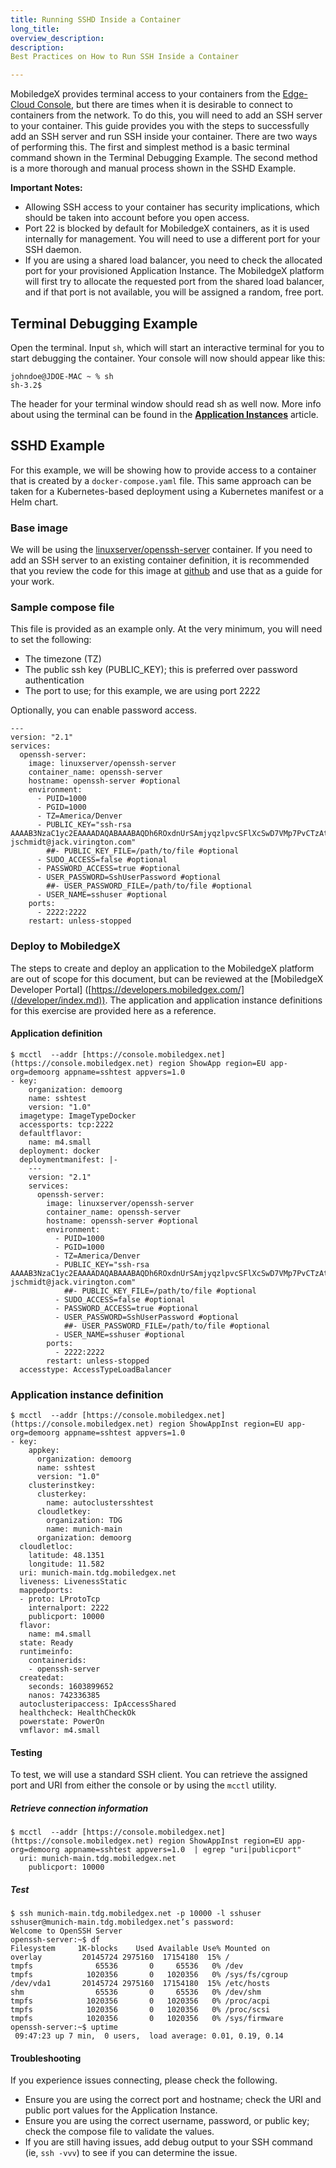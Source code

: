 ```yaml
---
title: Running SSHD Inside a Container
long_title: 
overview_description: 
description: 
Best Practices on How to Run SSH Inside a Container

---
```


MobiledgeX provides terminal access to your containers from the [Edge-Cloud Console](https://console.mobiledgex.net/), but there are times when it is desirable to connect to containers from the network. To do this, you will need to add an SSH server to your container. This guide provides you with the steps to successfully add an SSH server and run SSH inside your container. There are two ways of performing this. The first and simplest method is a basic terminal command shown in the Terminal Debugging Example. The second method is a more thorough and manual process shown in the SSHD Example.

**Important Notes:**

- Allowing SSH access to your container has security implications, which should be taken into account before you open access.
- Port 22 is blocked by default for MobiledgeX containers, as it is used internally for management. You will need to use a different port for your SSH daemon.
- If you are using a shared load balancer, you need to check the allocated port for your provisioned Application Instance. The MobiledgeX platform will first try to allocate the requested port from the shared load balancer, and if that port is not available, you will be assigned a random, free port.

## Terminal Debugging Example

Open the terminal. Input `sh`, which will start an interactive terminal for you to start debugging the container. Your console will now should appear like this:

```
johndoe@JDOE-MAC ~ % sh
sh-3.2$ 
```

The header for your terminal window should read sh as well now. More info about using the terminal can be found in the <a href="https://developers.mobiledgex.com/deployments/deployment-workflow/app-instances/#using-terminal">
**Application Instances</a>** article.

## SSHD Example

For this example, we will be showing how to provide access to a container that is created by a `docker-compose.yaml` file. This same approach can be taken for a Kubernetes-based deployment using a Kubernetes manifest or a Helm chart.

### Base image

We will be using the [linuxserver/openssh-server](https://hub.docker.com/r/linuxserver/openssh-server) container. If you need to add an SSH server to an existing container definition, it is recommended that you review the code for this image at [github](https://github.com/linuxserver/docker-openssh-server) and use that as a guide for your work.

### Sample compose file

This file is provided as an example only. At the very minimum, you will need to set the following:

- The timezone (TZ)
- The public ssh key (PUBLIC_KEY); this is preferred over password authentication
- The port to use; for this example, we are using port 2222

Optionally, you can enable password access.

```
---
version: "2.1"
services:
  openssh-server:
    image: linuxserver/openssh-server
    container_name: openssh-server
    hostname: openssh-server #optional
    environment:
      - PUID=1000
      - PGID=1000
      - TZ=America/Denver
      - PUBLIC_KEY="ssh-rsa AAAAB3NzaC1yc2EAAAADAQABAAABAQDh6ROxdnUrSAmjyqzlpvcSFlXcSwD7VMp7PvCTzAtDePSluBiQq3njWW88Pcxgmhsqhsm/ZjRKTdFO5RWRt2YM3BsZQqIMlsulIKK426RavgtnMYpJuUhTkyVm1QQAaoOH4NvkBOk35VOWylzxSZFa2v+LExjOQzQM5CfXB2GX7KerNNvEMNuTnFQ5upuV8YOEeeeomfLmt/I8VMxFJiSQWlELkS2NBVbhWKHcRaE2T2X2eASaruqlDhSMgeE0K/8bRuLquvv5j0F3rQ6slbVi0zjdIMRUlwD4gsZOQaSiFrQceItR+slp3/2FT/o6uxW/lJu3sW5RkHNHMxubSFpl jschmidt@jack.virington.com"
        ##- PUBLIC_KEY_FILE=/path/to/file #optional
      - SUDO_ACCESS=false #optional
      - PASSWORD_ACCESS=true #optional
      - USER_PASSWORD=SshUserPassword #optional
        ##- USER_PASSWORD_FILE=/path/to/file #optional
      - USER_NAME=sshuser #optional
    ports:
      - 2222:2222
    restart: unless-stopped   

```

### Deploy to MobiledgeX

The steps to create and deploy an application to the MobiledgeX platform are out of scope for this document, but can be reviewed at the [MobiledgeX Developer Portal] ([https://developers.mobiledgex.com/](/developer/index.md)). The application and application instance definitions for this exercise are provided here as a reference.

#### Application definition

```
$ mcctl  --addr [https://console.mobiledgex.net](https://console.mobiledgex.net) region ShowApp region=EU app-org=demoorg appname=sshtest appvers=1.0
- key:
    organization: demoorg
    name: sshtest
    version: "1.0"
  imagetype: ImageTypeDocker
  accessports: tcp:2222
  defaultflavor:
    name: m4.small
  deployment: docker
  deploymentmanifest: |-
    ---
    version: "2.1"
    services:
      openssh-server:
        image: linuxserver/openssh-server
        container_name: openssh-server
        hostname: openssh-server #optional
        environment:
          - PUID=1000
          - PGID=1000
          - TZ=America/Denver
          - PUBLIC_KEY="ssh-rsa AAAAB3NzaC1yc2EAAAADAQABAAABAQDh6ROxdnUrSAmjyqzlpvcSFlXcSwD7VMp7PvCTzAtDePSluBiQq3njWW88Pcxgmhsqhsm/ZjRKTdFO5RWRt2YM3BsZQqIMlsulIKK426RavgtnMYpJuUhTkyVm1QQAaoOH4NvkBOk35VOWylzxSZFa2v+LExjOQzQM5CfXB2GX7KerNNvEMNuTnFQ5upuV8YOEeeeomfLmt/I8VMxFJiSQWlELkS2NBVbhWKHcRaE2T2X2eASaruqlDhSMgeE0K/8bRuLquvv5j0F3rQ6slbVi0zjdIMRUlwD4gsZOQaSiFrQceItR+slp3/2FT/o6uxW/lJu3sW5RkHNHMxubSFpl jschmidt@jack.virington.com"
            ##- PUBLIC_KEY_FILE=/path/to/file #optional
          - SUDO_ACCESS=false #optional
          - PASSWORD_ACCESS=true #optional
          - USER_PASSWORD=SshUserPassword #optional
            ##- USER_PASSWORD_FILE=/path/to/file #optional
          - USER_NAME=sshuser #optional
        ports:
          - 2222:2222
        restart: unless-stopped
  accesstype: AccessTypeLoadBalancer  

```

### Application instance definition

```
$ mcctl  --addr [https://console.mobiledgex.net](https://console.mobiledgex.net) region ShowAppInst region=EU app-org=demoorg appname=sshtest appvers=1.0
- key:
    appkey:
      organization: demoorg
      name: sshtest
      version: "1.0"
    clusterinstkey:
      clusterkey:
        name: autoclustersshtest
      cloudletkey:
        organization: TDG
        name: munich-main
      organization: demoorg
  cloudletloc:
    latitude: 48.1351
    longitude: 11.582
  uri: munich-main.tdg.mobiledgex.net
  liveness: LivenessStatic
  mappedports:
  - proto: LProtoTcp
    internalport: 2222
    publicport: 10000
  flavor:
    name: m4.small
  state: Ready
  runtimeinfo:
    containerids:
    - openssh-server
  createdat:
    seconds: 1603899652
    nanos: 742336385
  autoclusteripaccess: IpAccessShared
  healthcheck: HealthCheckOk
  powerstate: PowerOn
  vmflavor: m4.small  

```

#### Testing

To test, we will use a standard SSH client. You can retrieve the assigned port and URI from either the console or by using the `mcctl` utility.

##### Retrieve connection information

```
$ mcctl  --addr [https://console.mobiledgex.net](https://console.mobiledgex.net) region ShowAppInst region=EU app-org=demoorg appname=sshtest appvers=1.0  | egrep "uri|publicport"
  uri: munich-main.tdg.mobiledgex.net
    publicport: 10000  

```

##### Test

```
$ ssh munich-main.tdg.mobiledgex.net -p 10000 -l sshuser
sshuser@munich-main.tdg.mobiledgex.net’s password:
Welcome to OpenSSH Server
openssh-server:~$ df
Filesystem     1K-blocks    Used Available Use% Mounted on
overlay         20145724 2975160  17154180  15% /
tmpfs              65536       0     65536   0% /dev
tmpfs            1020356       0   1020356   0% /sys/fs/cgroup
/dev/vda1       20145724 2975160  17154180  15% /etc/hosts
shm                65536       0     65536   0% /dev/shm
tmpfs            1020356       0   1020356   0% /proc/acpi
tmpfs            1020356       0   1020356   0% /proc/scsi
tmpfs            1020356       0   1020356   0% /sys/firmware
openssh-server:~$ uptime
 09:47:23 up 7 min,  0 users,  load average: 0.01, 0.19, 0.14   

```

#### Troubleshooting

If you experience issues connecting, please check the following.

- Ensure you are using the correct port and hostname; check the URI and public port values for the Application Instance.
- Ensure you are using the correct username, password, or public key; check the compose file to validate the values.
- If you are still having issues, add debug output to your SSH command (ie, `ssh -vvv`) to see if you can determine the issue.

